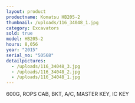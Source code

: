```yaml
---
layout: product
productname: Komatsu HB205-2
thumbnail: /uploads/116_34048_1.jpg
category: Excavators
sold: true
model: HB205-2
hours: 8,056
year: "2015"
serial_no: "50568"
detailpictures:
  - /uploads/116_34048_3.jpg
  - /uploads/116_34048_2.jpg
  - /uploads/116_34048_1.jpg
---
```

600G, ROPS CAB, BKT, A/C, MASTER KEY, IC KEY
